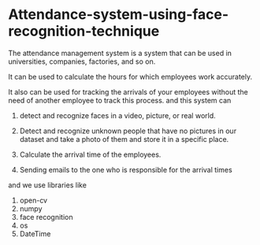 # Attendance-system-using-face-recognition-technique
The attendance management system is a system that can be used in universities, companies, factories, and so on.
 
It can be used to calculate the hours for which employees work accurately.

 It also can be used for tracking the arrivals of your employees without the need of another employee to track this process.
and this system can 
1. detect and recognize faces in a video, picture, or real world.

2. Detect and recognize unknown people that have no pictures in our dataset and take a photo of them and store it in a specific place.

3. Calculate the arrival time of the employees.

4. Sending emails to the one who is responsible for the arrival times

and we use libraries like 
1. open-cv
2. numpy
3. face recognition
4. os
5. DateTime
